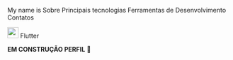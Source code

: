 My name is
Sobre
Principais tecnologias
Ferramentas de Desenvolvimento
Contatos

<img src="https://cdn.cdnlogo.com/logos/f/30/flutter.svg" width="25px"> Flutter

**EM CONSTRUÇÃO PERFIL** 🫠
